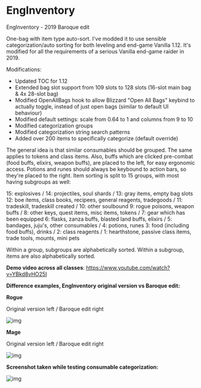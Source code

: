 # EngInventory
EngInventory - 2019 Baroque edit

One-bag with item type auto-sort. I've modded it to use sensible categorization/auto sorting for both leveling and end-game Vanilla 1.12. It's modified for all the requirements of a serious Vanilla end-game raider in 2019.

Modifications:

- Updated TOC for 1.12
- Extended bag slot support from 109 slots to 128 slots (16-slot main bag & 4x 28-slot bag)
- Modified OpenAllBags hook to allow Blizzard "Open All Bags" keybind to actually toggle,
  instead of just open bags (similar to default UI behaviour)
- Modified default settings: scale from 0.64 to 1 and columns from 9 to 10
- Modified categorization groups
- Modified categorization string search patterns
- Added over 200 items to specifically categorize (default override)

The general idea is that similar consumables should be grouped. The same applies to tokens and class items. Also, buffs which are clicked pre-combat (food buffs, elixirs, weapon buffs), are placed to the left, for easy ergonomic access. Potions and runes should always be keybound to action bars, so they're placed to the right. Item sorting is split to 15 groups, with most having subgroups as well:

15: explosives / 14: projectiles, soul shards / 13: gray items, empty bag slots
12: boe items, class books, recipees, general reagents, tradegoods / 11: tradeskill, tradeskill created / 10: other soulbound
9: rogue poisons, weapon buffs / 8: other keys, quest items, misc items, tokens / 7: gear which has been equipped
6: flasks, zanza buffs, blasted land buffs, elixirs / 5: bandages, juju's, other consumables / 4: potions, runes
3: food (including food buffs), drinks / 2: class reagents / 1: hearthstone, passive class items, trade tools, mounts, mini pets

Within a group, subgroups are alphabetically sorted.
Within a subgroup, items are also alphabetically sorted.

**Demo video across all classes**: https://www.youtube.com/watch?v=YBkd8vHO25I

**Difference examples, EngInventory original version vs Baroque edit:**

**Rogue**

Original version left / Baroque edit right

![img](https://imgur.com/jCUSbgF.png)

**Mage**

Original version left / Baroque edit right

![img](https://imgur.com/lf0tfw9.png)

**Screenshot taken while testing consumable categorization:**

![img](https://imgur.com/LsXfAPa.png)
